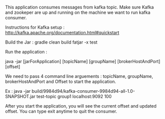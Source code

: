 This application consumes messages from kafka topic. Make sure Kafka and zookeper are up and running on the machine we want to run kafka consumer.

Instructions for Kafka setup : http://kafka.apache.org/documentation.html#quickstart

Build the Jar : gradle clean build fatjar -x test

Run the application :

java -jar [jarForApplication] [topicName] [groupName] [brokerHostAndPort] [offset]

We need to pass 4 command line arguements : topicName, groupName, brokerHostAndPort and Offset to start the application.

Ex : java -jar build/9984d94/kafka-consumer-9984d94-all-1.0-SNAPSHOT.jar test-topic group1 localhost:9092 100

After you start the application, you will see the current offset and updated offset. You can type exit anytime to quit the consumer.
